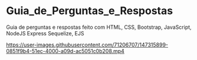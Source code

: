 # Guia_de_Perguntas_e_Respostas
Guia de perguntas e respostas feito com HTML, CSS, Bootstrap, JavaScript, NodeJS Express Sequelize, EJS


https://user-images.githubusercontent.com/71206707/147315899-0851f9b4-51ec-4000-a09d-ac5051c0b208.mp4

